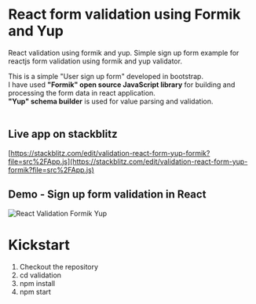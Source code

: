 # React form validation using Formik and Yup
React validation using formik and yup. Simple sign up form example for reactjs form validation using formik and yup validator. 

This is a simple "User sign up form" developed in bootstrap. <br/>
I have used <b>"Formik" open source JavaScript library</b> for building and processing the form data in react application.<br/>
<b>"Yup" schema builder</b> is used for value parsing and validation.<br/><br/>

## Live app on stackblitz<br/>
[https://stackblitz.com/edit/validation-react-form-yup-formik?file=src%2FApp.js](https://stackblitz.com/edit/validation-react-form-yup-formik?file=src%2FApp.js)

## Demo - Sign up form validation in React<br/>
![React Validation Formik Yup](./validation/react-form-validtion.gif)

# Kickstart
1. Checkout the repository
2. cd validation
3. npm install
4. npm start
